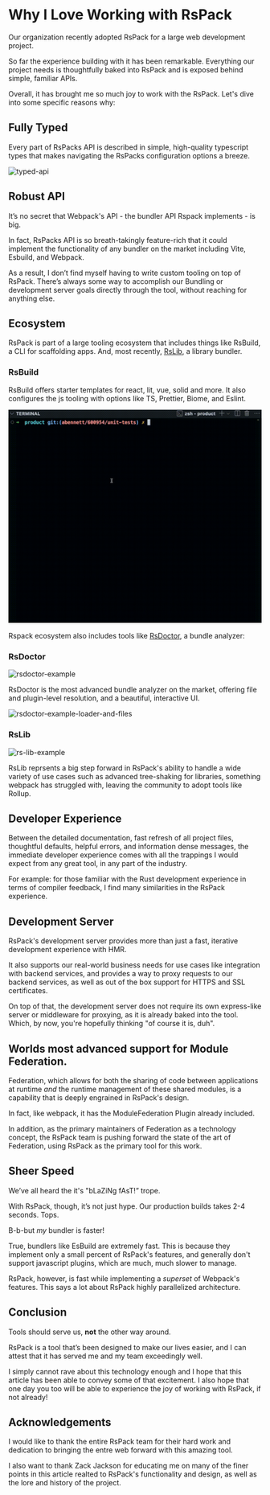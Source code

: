 # Why I Love Working with RsPack

Our organization recently adopted RsPack for a large web development project.

So far the experience building with it has been remarkable. Everything our project needs is thoughtfully baked into RsPack and is exposed behind simple, familiar APIs.

Overall, it has brought me so much joy to work with the RsPack. Let's dive into some specific reasons why:

## Fully Typed

Every part of RsPacks API is described in simple, high-quality typescript types that makes navigating the RsPacks configuration options a breeze.

![typed-api](./assets/typed-api-example.gif)

## Robust API

It’s no secret that Webpack's API - the bundler API Rspack implements - is big.

In fact, RsPacks API is so breath-takingly feature-rich that it could implement the functionality of any bundler on the market including Vite, Esbuild, and Webpack.

As a result, I don’t find myself having to write custom tooling on top of RsPack. There’s always some way to accomplish our Bundling or development server goals directly through the tool, without reaching for anything else.

## Ecosystem

RsPack is part of a large tooling ecosystem that includes things like RsBuild, a CLI for scaffolding apps. And, most recently, [RsLib](https://lib.rsbuild.dev/guide/start/index), a library bundler. 

### RsBuild 

RsBuild offers starter templates for react, lit, vue, solid and more. It also configures the js tooling with options like TS, Prettier, Biome, and Eslint.

![rsbuild-example](./assets/rsbuild-example.gif)

Rspack ecosystem also includes tools like [RsDoctor](https://rsdoctor.dev/), a bundle analyzer: 

### RsDoctor

![rsdoctor-example](https://lf3-static.bytednsdoc.com/obj/eden-cn/lognuvj/rsdoctor/docs/start/overall.jpg)

RsDoctor is the most advanced bundle analyzer on the market, offering file and plugin-level resolution, and a beautiful, interactive UI.

![rsdoctor-example-loader-and-files](https://lf3-static.bytednsdoc.com/obj/eden-cn/lognuvj/rsdoctor/docs/usage/compile/loader-timeline-overall.png)

### RsLib

![rs-lib-example](https://assets.rspack.dev/rsbuild/assets/rspack-stack-layers.png)

RsLib reprsents a big step forward in RsPack's ability to handle a wide variety of use cases such as advanced tree-shaking for libraries, something webpack has struggled with, leaving the community to adopt tools like Rollup.

## Developer Experience

Between the detailed documentation, fast refresh of all project files, thoughtful defaults, helpful errors, and information dense messages, the immediate developer experience comes with all the trappings I would expect from any great tool, in any part of the industry. 

For example: for those familiar with the Rust development experience in terms of compiler feedback, I find many similarities in the RsPack experience.

## Development Server

RsPack's development server provides more than just a fast, iterative development experience with HMR. 

It also supports our real-world business needs for use cases like integration with backend services, and provides a way to proxy requests to our backend services, as well as out of the box support for HTTPS and SSL certificates. 

On top of that, the development server does not require its own express-like server or middleware for proxying, as it is already baked into the tool. Which, by now, you're hopefully thinking "of course it is, duh".

## Worlds most advanced support for Module Federation.

Federation, which allows for both the sharing of code between applications at runtime *and* the runtime management of these shared modules, is a capability that is deeply engrained in RsPack's design. 

In fact, like webpack, it has the ModuleFederation Plugin already included. 

In addition, as the primary maintainers of Federation as a technology concept, the RsPack team is pushing forward the state of the art of Federation, using RsPack as the primary tool for this work.

## Sheer Speed

We’ve all heard the it's "bLaZiNg fAsT!” trope.

With RsPack, though, it’s not just hype. Our production builds takes 2-4 seconds. Tops.

B-b-but _my_ bundler is faster!

True, bundlers like EsBuild are extremely fast. This is because they implement only a small percent of RsPack's features, and generally don't support javascript plugins, which are much, much slower to manage.

RsPack, however, is fast while implementing a *superset* of Webpack's features. This says a lot about RsPack highly parallelized architecture.

## Conclusion

Tools should serve us, **not** the other way around.

RsPack is a tool that’s been designed to make our lives easier, and I can attest that it has served me and my team exceedingly well.

I simply cannot rave about this technology enough and I hope that this article has been able to convey some of that excitement. I also hope that one day you too will be able to experience the joy of working with RsPack, if not already!

## Acknowledgements

I would like to thank the entire RsPack team for their hard work and dedication to bringing the entre web forward with this amazing tool.

I also want to thank Zack Jackson for educating me on many of the finer points in this article realted to RsPack's functionality and design, as well as the lore and history of the project.